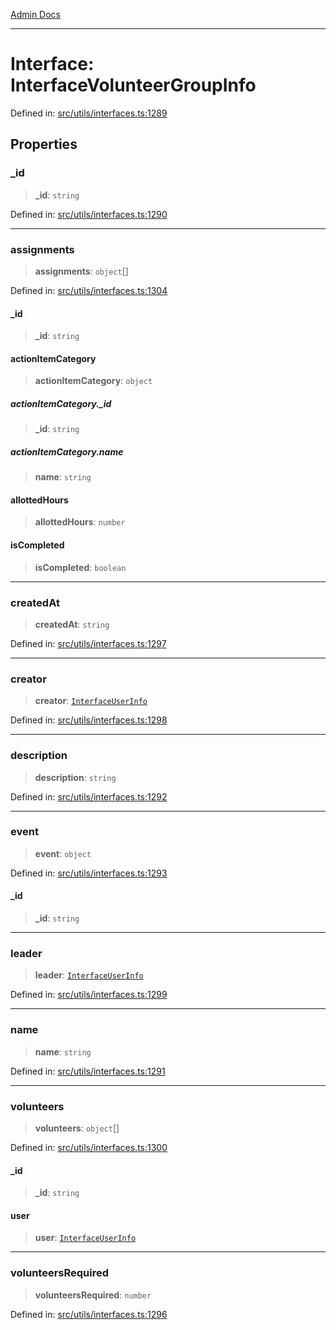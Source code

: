[Admin Docs](/)

***

# Interface: InterfaceVolunteerGroupInfo

Defined in: [src/utils/interfaces.ts:1289](https://github.com/PalisadoesFoundation/talawa-admin/blob/main/src/utils/interfaces.ts#L1289)

## Properties

### \_id

> **\_id**: `string`

Defined in: [src/utils/interfaces.ts:1290](https://github.com/PalisadoesFoundation/talawa-admin/blob/main/src/utils/interfaces.ts#L1290)

***

### assignments

> **assignments**: `object`[]

Defined in: [src/utils/interfaces.ts:1304](https://github.com/PalisadoesFoundation/talawa-admin/blob/main/src/utils/interfaces.ts#L1304)

#### \_id

> **\_id**: `string`

#### actionItemCategory

> **actionItemCategory**: `object`

##### actionItemCategory.\_id

> **\_id**: `string`

##### actionItemCategory.name

> **name**: `string`

#### allottedHours

> **allottedHours**: `number`

#### isCompleted

> **isCompleted**: `boolean`

***

### createdAt

> **createdAt**: `string`

Defined in: [src/utils/interfaces.ts:1297](https://github.com/PalisadoesFoundation/talawa-admin/blob/main/src/utils/interfaces.ts#L1297)

***

### creator

> **creator**: [`InterfaceUserInfo`](InterfaceUserInfo.md)

Defined in: [src/utils/interfaces.ts:1298](https://github.com/PalisadoesFoundation/talawa-admin/blob/main/src/utils/interfaces.ts#L1298)

***

### description

> **description**: `string`

Defined in: [src/utils/interfaces.ts:1292](https://github.com/PalisadoesFoundation/talawa-admin/blob/main/src/utils/interfaces.ts#L1292)

***

### event

> **event**: `object`

Defined in: [src/utils/interfaces.ts:1293](https://github.com/PalisadoesFoundation/talawa-admin/blob/main/src/utils/interfaces.ts#L1293)

#### \_id

> **\_id**: `string`

***

### leader

> **leader**: [`InterfaceUserInfo`](InterfaceUserInfo.md)

Defined in: [src/utils/interfaces.ts:1299](https://github.com/PalisadoesFoundation/talawa-admin/blob/main/src/utils/interfaces.ts#L1299)

***

### name

> **name**: `string`

Defined in: [src/utils/interfaces.ts:1291](https://github.com/PalisadoesFoundation/talawa-admin/blob/main/src/utils/interfaces.ts#L1291)

***

### volunteers

> **volunteers**: `object`[]

Defined in: [src/utils/interfaces.ts:1300](https://github.com/PalisadoesFoundation/talawa-admin/blob/main/src/utils/interfaces.ts#L1300)

#### \_id

> **\_id**: `string`

#### user

> **user**: [`InterfaceUserInfo`](InterfaceUserInfo.md)

***

### volunteersRequired

> **volunteersRequired**: `number`

Defined in: [src/utils/interfaces.ts:1296](https://github.com/PalisadoesFoundation/talawa-admin/blob/main/src/utils/interfaces.ts#L1296)
